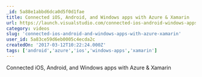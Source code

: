 ```yaml
---
_id: 5a88e1abbd6dca0d5f0d1fae
title: Connected iOS, Android, and Windows apps with Azure & Xamarin
url: https://launch.visualstudio.com/connected-ios-android-windows-apps-azure-xamarin/
category: videos
slug: 'connected-ios-android-and-windows-apps-with-azure-xamarin'
user_id: 5a83ce59d6eb0005c4ecda2c
createdOn: '2017-03-12T10:22:24.000Z'
tags: ['android','azure','ios','windows-apps','xamarin']
---
```


Connected iOS, Android, and Windows apps with Azure & Xamarin
